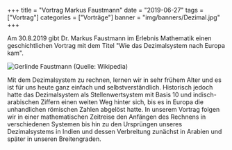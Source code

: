 +++
title = "Vortrag Markus Faustmann"
date = "2019-06-27"
tags = ["Vortrag"]
categories = ["Vorträge"]
banner = "img/banners/Dezimal.jpg"
+++

Am 30.8.2019 gibt Dr. Markus Faustmann im Erlebnis Mathematik einen geschichtlichen Vortrag mit dem Titel "Wie das Dezimalsystem nach Europa kam".

![Gerlinde Faustmann](/img/talks/DecimalNumbers.png)
(Quelle: Wikipedia)

Mit dem Dezimalsystem zu rechnen, lernen wir in sehr frühem Alter und es ist
für uns heute ganz einfach und selbstverständlich. Historisch jedoch hatte das
Dezimalsystem als Stellenwertsystem mit Basis 10 und indisch-arabischen
Ziffern einen weiten Weg hinter sich, bis es in Europa die unhandlichen
römischen Zahlen abgelöst hatte. In unserem Vortrag folgen wir in einer
mathematischen Zeitreise den Anfängen des Rechnens in verschiedenen
Systemen bis hin zu den Ursprüngen unseres Dezimalsystems in Indien und
dessen Verbreitung zunächst in Arabien und später in unseren Breitengraden.
